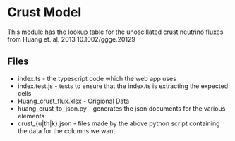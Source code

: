 Crust Model
===========
This module has the lookup table for the unoscillated crust neutrino fluxes from Huang et. al. 2013 10.1002/ggge.20129

Files
-----
* index.ts - the typescript code which the web app uses
* index.test.js - tests to ensure that the index.ts is extracting the expected cells
* Huang_crust_flux.xlsx - Origional Data
* huang_crust_to_json.py - generates the json documents for the various elements
* crust_{u|th|k}.json - files made by the above python script containing the data for the columns we want